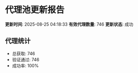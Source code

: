 # 代理池更新报告

**更新时间**: 2025-08-25 04:18:33
**有效代理数量**: 746
**更新状态**:  成功

## 代理统计
- 总获取: 746
- 验证通过: 746
- 成功率: 100%
